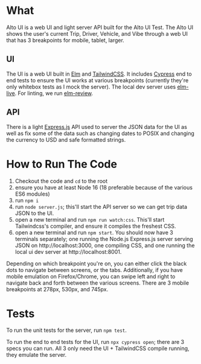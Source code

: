 # What

Alto UI is a web UI and light server API built for the Alto UI Test. The Alto UI shows the user's current Trip, Driver, Vehicle, and Vibe through a web UI that has 3 breakpoints for mobile, tablet, larger.

## UI

The UI is a web UI built in [Elm](https://elm-lang.org/) and [TailwindCSS](https://tailwindcss.com/). It includes [Cypress](https://www.cypress.io/) end to end tests to ensure the UI works at various breakpoints (currently they're only whitebox tests as I mock the server). The local dev server uses [elm-live](https://github.com/wking-io/elm-live). For linting, we run [elm-review](https://package.elm-lang.org/packages/jfmengels/elm-review/latest/).

## API

There is a light [Express.js](https://expressjs.com/) API used to server the JSON data for the UI as well as fix some of the data such as changing dates to POSIX and changing the currency to USD and safe formatted strings.

# How to Run The Code

1. Checkout the code and `cd` to the root
2. ensure you have at least Node 16 (18 preferable because of the various ES6 modules)
3. run `npm i`
4. run `node server.js`; this'll start the API server so we can get trip data JSON to the UI.
5. open a new terminal and run `npm run watch:css`. This'll start Tailwindcss's compiler, and ensure it compiles the freshest CSS.
6. open a new terminal and run `npm start`. You should now have 3 terminals separately; one running the Node.js Express.js server serving JSON on http://localhost:3000, one compiling CSS, and one running the local ui dev server at http://localhost:8001.

Depending on which breakpoint you're on, you can either click the black dots to navigate between screens, or the tabs. Additionally, if you have mobile emulation on Firefox/Chrome, you can swipe left and right to navigate back and forth between the various screens. There are 3 mobile breakpoints at 278px, 530px, and 745px.

# Tests

To run the unit tests for the server, run `npm test`.

To run the end to end tests for the UI, run `npx cypress open`; there are 3 specs you can run. All 3 only need the UI + TailwindCSS compile running, they emulate the server.